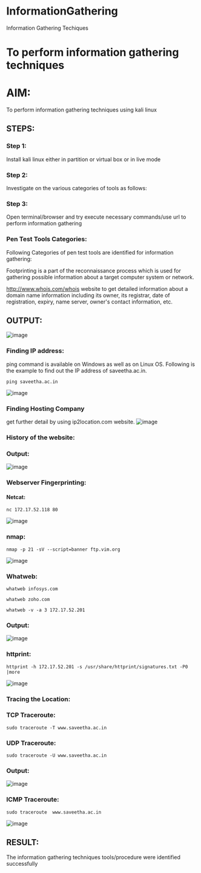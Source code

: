 # InformationGathering
Information Gathering Techiques

# To perform information gathering techniques

# AIM:

To perform information gathering techniques using kali linux 

## STEPS:

### Step 1:

Install kali linux either in partition or virtual box or in live mode

### Step 2:

Investigate on the various categories of tools as follows:

### Step 3:
Open terminal/browser and try execute necessary commands/use url to perform information gathering
### Pen Test Tools Categories:
Following Categories of pen test tools are identified for information gathering:

Footprinting is a part of the reconnaissance process which is used for gathering possible information about a target computer system or network.

http://www.whois.com/whois website to get detailed information about a domain name information including its owner, its registrar, date of registration, expiry, name server, owner's contact information, etc.


## OUTPUT:
![image](https://github.com/Shobika187/InformationGathering/assets/94508142/89bb93fc-1412-43a9-8cc2-de4807a44a22)
### Finding IP address:
ping command is available on Windows as well as on Linux OS. Following is the example to find out the IP address of saveetha.ac.in.
```
ping saveetha.ac.in
```
![image](https://github.com/Shobika187/InformationGathering/assets/94508142/e6730364-0022-4ad3-b50e-01a8300d5acf)
### Finding Hosting Company
get further detail by using ip2location.com website.
![image](https://github.com/Shobika187/InformationGathering/assets/94508142/f8e52e5e-6470-4140-a19f-3b57e9494a8b)
### History of the website:
### Output:
![image](https://github.com/Shobika187/InformationGathering/assets/94508142/581914ad-e434-4918-9a2d-5c48a8bfa8bd)
### Webserver Fingerprinting:
#### Netcat:
```
nc 172.17.52.118 80
```
![image](https://github.com/Shobika187/InformationGathering/assets/94508142/2e1dd3ed-0d1b-4fed-8ee0-6e02e7010260)
### nmap:
```
nmap -p 21 -sV --script=banner ftp.vim.org
```
![image](https://github.com/Shobika187/InformationGathering/assets/94508142/4340c85c-d8f8-4675-ab36-df945c8a2555)
### Whatweb:
```
whatweb infosys.com
```
```
whatweb zoho.com
```
```
whatweb -v -a 3 172.17.52.201
```
### Output:
![image](https://github.com/Shobika187/InformationGathering/assets/94508142/e1f2de11-052c-407c-b4c2-4f8a86dade43)
### httprint:
```
httprint -h 172.17.52.201 -s /usr/share/httprint/signatures.txt -P0 |more
```
![image](https://github.com/Shobika187/InformationGathering/assets/94508142/b83bbaaf-42b5-448e-b0af-fb13e4652683)
### Tracing the Location:
### TCP Traceroute:
```
sudo traceroute -T www.saveetha.ac.in
```
### UDP Traceroute:
```
sudo traceroute -U www.saveetha.ac.in
```
### Output:

![image](https://github.com/Shobika187/InformationGathering/assets/94508142/7ae34851-9f4d-4453-901f-8fe3cb2f98c9)
### ICMP Traceroute:
```
sudo traceroute  www.saveetha.ac.in
```
![image](https://github.com/Shobika187/InformationGathering/assets/94508142/e2ab97dc-38f3-41d5-b702-2a853911b903)





## RESULT:
The information gathering techniques tools/procedure were  identified successfully
